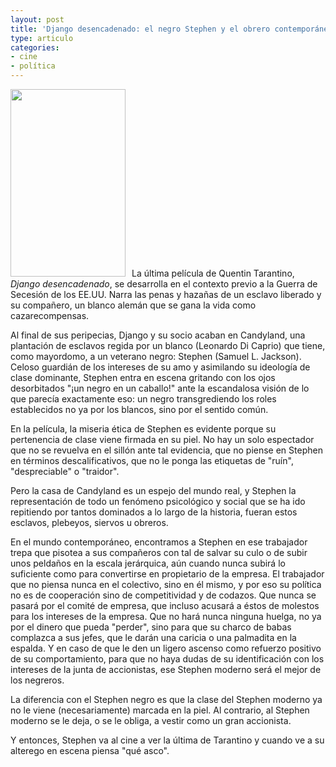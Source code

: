 ```yaml
---
layout: post
title: 'Django desencadenado: el negro Stephen y el obrero contemporáneo'
type: articulo
categories:
- cine
- política
---
```

<p><a href="http://albertolumbreras.com/blog/wp-content/uploads/2013/02/Django-Unchained-Poster-Jackson.jpeg"><img class="size-medium wp-image-1971 alignleft" style="margin-left: 0px; margin-right: 10px;" title="Django-Unchained-Poster-Jackson" src="{{ site.baseurl }}/assets/Django-Unchained-Poster-Jackson-184x300.jpeg" alt="" width="184" height="300" /></a>La última película de Quentin Tarantino, <em>Django desencadenado</em>, se desarrolla en el contexto previo a la Guerra de Secesión de los EE.UU. Narra las penas y hazañas de un esclavo liberado y su compañero, un blanco alemán que se gana la vida como cazarecompensas.</p>
<p>Al final de sus peripecias, Django y su socio acaban en Candyland, una plantación de esclavos regida por un blanco (Leonardo Di Caprio) que tiene, como mayordomo, a un veterano negro: Stephen (Samuel L. Jackson). Celoso guardián de los intereses de su amo y asimilando su ideología de clase dominante, Stephen entra en escena gritando con los ojos desorbitados "¡un negro en un caballo!" ante la escandalosa visión de lo que parecía exactamente eso: un negro transgrediendo los roles establecidos no ya por los blancos, sino por el sentido común.</p>
<p>En la película, la miseria ética de Stephen es evidente porque su pertenencia de clase viene firmada en su piel. No hay un solo espectador que no se revuelva en el sillón ante tal evidencia, que no piense en Stephen en términos descalificativos, que no le ponga las etiquetas de "ruín", "despreciable" o "traidor".</p>
<p>Pero la casa de Candyland es un espejo del mundo real, y Stephen la representación de todo un fenómeno psicológico y social que se ha ido repitiendo por tantos dominados a lo largo de la historia, fueran estos esclavos, plebeyos, siervos u obreros.</p>
<p>En el mundo contemporáneo, encontramos a Stephen en ese trabajador trepa que pisotea a sus compañeros con tal de salvar su culo o de subir unos peldaños en la escala jerárquica, aún cuando nunca subirá lo suficiente como para convertirse en propietario de la empresa. El trabajador que no piensa nunca en el colectivo, sino en él mismo, y por eso su política no es de cooperación sino de competitividad y de codazos. Que nunca se pasará por el comité de empresa, que incluso acusará a éstos de molestos para los intereses de la empresa. Que no hará nunca ninguna huelga, no ya por el dinero que pueda "perder", sino para que su charco de babas complazca a sus jefes, que le darán una caricia o una palmadita en la espalda. Y en caso de que le den un ligero ascenso como refuerzo positivo de su comportamiento, para que no haya dudas de su identificación con los intereses de la junta de accionistas, ese Stephen moderno será el mejor de los negreros.</p>
<p>La diferencia con el Stephen negro es que la clase del Stephen moderno ya no le viene (necesariamente) marcada en la piel. Al contrario, al Stephen moderno se le deja, o se le obliga, a vestir como un gran accionista.</p>
<p>Y entonces, Stephen va al cine a ver la última de Tarantino y cuando ve a su alterego en escena piensa "qué asco".</p>
